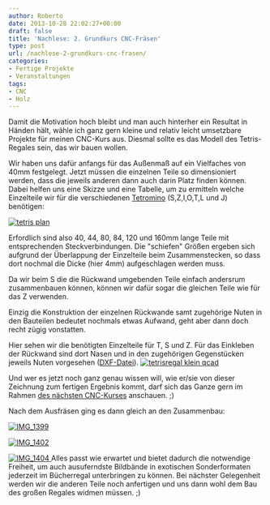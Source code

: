 ```yaml
---
author: Roberto
date: 2013-10-28 22:02:27+00:00
draft: false
title: 'Nachlese: 2. Grundkurs CNC-Fräsen'
type: post
url: /nachlese-2-grundkurs-cnc-frasen/
categories:
- Fertige Projekte
- Veranstaltungen
tags:
- CNC
- Holz
---
```


Damit die Motivation hoch bleibt und man auch hinterher ein Resultat in Händen hält, wähle ich ganz gern kleine und relativ leicht umsetzbare Projekte für meinen CNC-Kurs aus. Diesmal sollte es das Modell des Tetris-Regales sein, das wir bauen wollen.<!-- more -->

Wir haben uns dafür anfangs für das Außenmaß auf ein Vielfaches von 40mm festgelegt. Jetzt müssen die einzelnen Teile so dimensioniert werden, dass die jeweils anderen dann auch darin Platz finden können. Dabei helfen uns eine Skizze und eine Tabelle, um zu ermitteln welche Einzelteile wir für die verschiedenen [Tetromino](http://en.wikipedia.org/wiki/Tetromino) (S,Z,I,O,T,L und J) benötigen:

[![tetris plan](https://eigenbaukombinat.de/wp-content/uploads/2013/10/tetris-plan-300x224.jpg)
](https://eigenbaukombinat.de/wp-content/uploads/2013/10/tetris-plan.jpg)

Erfordlich sind also 40, 44, 80, 84, 120 und 160mm lange Teile mit entsprechenden Steckverbindungen. Die "schiefen" Größen ergeben sich aufgrund der Überlappung der Einzelteile beim Zusammenstecken, so dass dort nochmal die Dicke (hier 4mm) aufgeschlagen werden muss.

Da wir beim S die die Rückwand umgebenden Teile einfach andersrum zusammenbauen können, können wir dafür sogar die gleichen Teile wie für das Z verwenden.

Einzig die Konstruktion der einzelnen Rückwande samt zugehörige Nuten in den Bauteilen bedeutet nochmals etwas Aufwand, geht aber dann doch recht zügig vonstatten.

Hier sehen wir die benötigten Einzelteile für T, S und Z. Für das Einkleben der Rückwand sind dort Nasen und in den zugehörigen Gegenstücken jeweils Nuten vorgesehen ([DXF-Datei](https://eigenbaukombinat.de/wp-content/uploads/2013/10/tetris-klein-s-t-z.dxf)).
[![tetrisregal klein qcad](https://eigenbaukombinat.de/wp-content/uploads/2013/10/tetrisregal-klein-qcad-300x175.png)
](https://eigenbaukombinat.de/wp-content/uploads/2013/10/tetrisregal-klein-qcad.png)

Und wer es jetzt noch ganz genau wissen will, wie er/sie von dieser Zeichnung zum fertigen Ergebnis kommt, darf sich das Ganze gern im Rahmen [des nächsten CNC-Kurses](/grundkurs-cnc-frasen/) anschauen. ;)

Nach dem Ausfräsen ging es dann gleich an den Zusammenbau:

[![IMG_1399](https://eigenbaukombinat.de/wp-content/uploads/2013/10/IMG_1399-300x225.jpg)
](https://eigenbaukombinat.de/wp-content/uploads/2013/10/IMG_1399.jpg)

[![IMG_1402](https://eigenbaukombinat.de/wp-content/uploads/2013/10/IMG_1402-300x225.jpg)
](https://eigenbaukombinat.de/wp-content/uploads/2013/10/IMG_1402.jpg)

[![IMG_1404](https://eigenbaukombinat.de/wp-content/uploads/2013/10/IMG_1404-300x225.jpg)
](https://eigenbaukombinat.de/wp-content/uploads/2013/10/IMG_1404.jpg)Alles passt wie erwartet und bietet dadurch die notwendige Freiheit, um auch ausuferndste Bildbände in exotischen Sonderformaten jederzeit im Bücherregal unterbringen zu können. Bei nächster Gelegenheit werden wir die anderen Teile noch anfertigen und uns dann wohl dem Bau des großen Regales widmen müssen. ;)
